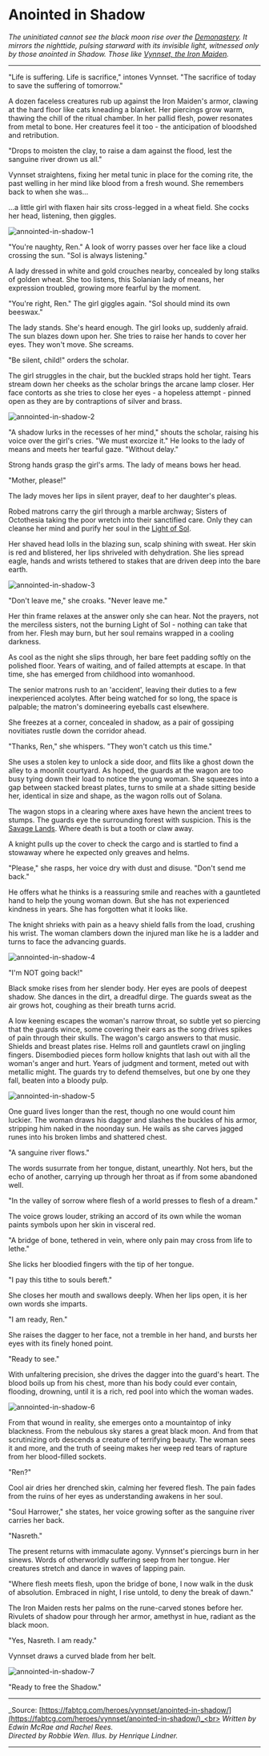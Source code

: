 # Anointed in Shadow

_The uninitiated cannot see the black moon rise over the [Demonastery](../../regions/rathe/demonastery/demonastery.md). It mirrors the nighttide, pulsing starward with its invisible light, witnessed only by those anointed in Shadow. Those like [Vynnset, the Iron Maiden](../../heroes-of-rathe/vynnset-about.md)._

---

"Life is suffering. Life is sacrifice," intones Vynnset. "The sacrifice of today to save the suffering of tomorrow."

A dozen faceless creatures rub up against the Iron Maiden's armor, clawing at the hard floor like cats kneading a blanket. Her piercings grow warm, thawing the chill of the ritual chamber. In her pallid flesh, power resonates from metal to bone. Her creatures feel it too - the anticipation of bloodshed and retribution.

"Drops to moisten the clay, to raise a dam against the flood, lest the sanguine river drown us all."

Vynnset straightens, fixing her metal tunic in place for the coming rite, the past welling in her mind like blood from a fresh wound. She remembers back to when she was...

...a little girl with flaxen hair sits cross-legged in a wheat field. She cocks her head, listening, then giggles.

<img src="https://d2hl7maqck52px.cloudfront.net/main-story/11-dusk-till-dawn/annointed-in-shadow-1.webp" alt="annointed-in-shadow-1" class="center">

"You're naughty, Ren." A look of worry passes over her face like a cloud crossing the sun. "Sol is always listening."

A lady dressed in white and gold crouches nearby, concealed by long stalks of golden wheat. She too listens, this Solanian lady of means, her expression troubled, growing more fearful by the moment.

"You're right, Ren." The girl giggles again. "Sol should mind its own beeswax."

The lady stands. She's heard enough. The girl looks up, suddenly afraid. The sun blazes down upon her. She tries to raise her hands to cover her eyes. They won't move. She screams.

"Be silent, child!" orders the scholar.

The girl struggles in the chair, but the buckled straps hold her tight. Tears stream down her cheeks as the scholar brings the arcane lamp closer. Her face contorts as she tries to close her eyes - a hopeless attempt - pinned open as they are by contraptions of silver and brass.

<img src="https://d2hl7maqck52px.cloudfront.net/main-story/11-dusk-till-dawn/annointed-in-shadow-2.webp" alt="annointed-in-shadow-2" class="center">

"A shadow lurks in the recesses of her mind," shouts the scholar, raising his voice over the girl's cries. "We must exorcize it." He looks to the lady of means and meets her tearful gaze. "Without delay."

Strong hands grasp the girl's arms. The lady of means bows her head.

"Mother, please!"

The lady moves her lips in silent prayer, deaf to her daughter's pleas.

Robed matrons carry the girl through a marble archway; Sisters of Octothesia taking the poor wretch into their sanctified care. Only they can cleanse her mind and purify her soul in the [Light of Sol](../../regions/rathe/solana/the-order-of-the-light.md#the-light-of-sol).

Her shaved head lolls in the blazing sun, scalp shining with sweat. Her skin is red and blistered, her lips shriveled with dehydration. She lies spread eagle, hands and wrists tethered to stakes that are driven deep into the bare earth.

<img src="https://d2hl7maqck52px.cloudfront.net/main-story/11-dusk-till-dawn/annointed-in-shadow-3.webp" alt="annointed-in-shadow-3" class="center">

"Don't leave me," she croaks. "Never leave me."

Her thin frame relaxes at the answer only she can hear. Not the prayers, not the merciless sisters, not the burning Light of Sol - nothing can take that from her. Flesh may burn, but her soul remains wrapped in a cooling darkness.

As cool as the night she slips through, her bare feet padding softly on the polished floor. Years of waiting, and of failed attempts at escape. In that time, she has emerged from childhood into womanhood.

The senior matrons rush to an 'accident', leaving their duties to a few inexperienced acolytes. After being watched for so long, the space is palpable; the matron's domineering eyeballs cast elsewhere.

She freezes at a corner, concealed in shadow, as a pair of gossiping novitiates rustle down the corridor ahead.

"Thanks, Ren," she whispers. "They won't catch us this time."

She uses a stolen key to unlock a side door, and flits like a ghost down the alley to a moonlit courtyard. As hoped, the guards at the wagon are too busy tying down their load to notice the young woman. She squeezes into a gap between stacked breast plates, turns to smile at a shade sitting beside her, identical in size and shape, as the wagon rolls out of Solana.

The wagon stops in a clearing where axes have hewn the ancient trees to stumps. The guards eye the surrounding forest with suspicion. This is the [Savage Lands](../../regions/rathe/savage-lands/savage-lands.md). Where death is but a tooth or claw away.

A knight pulls up the cover to check the cargo and is startled to find a stowaway where he expected only greaves and helms.

"Please," she rasps, her voice dry with dust and disuse. "Don't send me back."

He offers what he thinks is a reassuring smile and reaches with a gauntleted hand to help the young woman down. But she has not experienced kindness in years. She has forgotten what it looks like.

The knight shrieks with pain as a heavy shield falls from the load, crushing his wrist. The woman clambers down the injured man like he is a ladder and turns to face the advancing guards.

<img src="https://d2hl7maqck52px.cloudfront.net/main-story/11-dusk-till-dawn/annointed-in-shadow-4.webp" alt="annointed-in-shadow-4" class="center">

"I'm NOT going back!"

Black smoke rises from her slender body. Her eyes are pools of deepest shadow. She dances in the dirt, a dreadful dirge. The guards sweat as the air grows hot, coughing as their breath turns acrid.

A low keening escapes the woman's narrow throat, so subtle yet so piercing that the guards wince, some covering their ears as the song drives spikes of pain through their skulls. The wagon's cargo answers to that music. Shields and breast plates rise. Helms roll and gauntlets crawl on jingling fingers. Disembodied pieces form hollow knights that lash out with all the woman's anger and hurt. Years of judgment and torment, meted out with metallic might. The guards try to defend themselves, but one by one they fall, beaten into a bloody pulp.

<img src="https://d2hl7maqck52px.cloudfront.net/main-story/11-dusk-till-dawn/annointed-in-shadow-5.webp" alt="annointed-in-shadow-5" class="center">

One guard lives longer than the rest, though no one would count him luckier. The woman draws his dagger and slashes the buckles of his armor, stripping him naked in the noonday sun. He wails as she carves jagged runes into his broken limbs and shattered chest.

"A sanguine river flows."

The words susurrate from her tongue, distant, unearthly. Not hers, but the echo of another, carrying up through her throat as if from some abandoned well.

"In the valley of sorrow where flesh of a world presses to flesh of a dream."

The voice grows louder, striking an accord of its own while the woman paints symbols upon her skin in visceral red.

"A bridge of bone, tethered in vein, where only pain may cross from life to lethe."

She licks her bloodied fingers with the tip of her tongue.

"I pay this tithe to souls bereft."

She closes her mouth and swallows deeply. When her lips open, it is her own words she imparts.

"I am ready, Ren."

She raises the dagger to her face, not a tremble in her hand, and bursts her eyes with its finely honed point.

"Ready to see."

With unfaltering precision, she drives the dagger into the guard's heart. The blood boils up from his chest, more than his body could ever contain, flooding, drowning, until it is a rich, red pool into which the woman wades.

<img src="https://d2hl7maqck52px.cloudfront.net/main-story/11-dusk-till-dawn/annointed-in-shadow-6.webp" alt="annointed-in-shadow-6" class="center">

From that wound in reality, she emerges onto a mountaintop of inky blackness. From the nebulous sky stares a great black moon. And from that scrutinizing orb descends a creature of terrifying beauty. The woman sees it and more, and the truth of seeing makes her weep red tears of rapture from her blood-filled sockets.

"Ren?"

Cool air dries her drenched skin, calming her fevered flesh. The pain fades from the ruins of her eyes as understanding awakens in her soul.

"Soul Harrower," she states, her voice growing softer as the sanguine river carries her back.

"Nasreth."

The present returns with immaculate agony. Vynnset's piercings burn in her sinews. Words of otherworldly suffering seep from her tongue. Her creatures stretch and dance in waves of lapping pain.

"Where flesh meets flesh, upon the bridge of bone, I now walk in the dusk of absolution. Embraced in night, I rise untold, to deny the break of dawn."

The Iron Maiden rests her palms on the rune-carved stones before her. Rivulets of shadow pour through her armor, amethyst in hue, radiant as the black moon.

"Yes, Nasreth. I am ready."

Vynnset draws a curved blade from her belt.

<img src="https://d2hl7maqck52px.cloudfront.net/main-story/11-dusk-till-dawn/annointed-in-shadow-7.webp" alt="annointed-in-shadow-7" class="center">

"Ready to free the Shadow."

---

_Source: [https://fabtcg.com/heroes/vynnset/anointed-in-shadow/](https://fabtcg.com/heroes/vynnset/anointed-in-shadow/)_<br>
_Written by Edwin McRae and Rachel Rees._<br>
_Directed by Robbie Wen. Illus. by Henrique Lindner._

---
